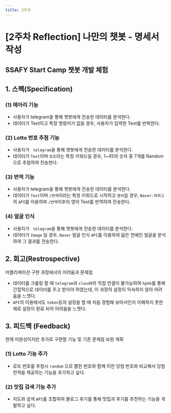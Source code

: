 ```yaml
---
title: 2주차
---
```


# [2주차 Reflection] 나만의 챗봇 - 명세서 작성

## SSAFY Start Camp 챗봇 개발 체험

## 1. 스펙(Specification)

### (1) 메아리 기능

- 사용자가 telegram을 통해 챗봇에게 전송한 데이터를 분석한다.
- 데이터가 Text이고 특정 명령어가 없을 경우, 사용자가 입력한 Text를 반복한다.



### (2) Lotto 번호 추첨 기능

- 사용자가 ` telegram`을 통해 챗봇에게 전송한 데이터를 분석한다.
- 데이터가 `Text`이며 `로또`라는 특정 키워드일 경우, 1~45의 숫자 중 7개를 Random으로 추첨하여 전송한다.



### (3) 번역 기능

- 사용자가  telegram을 통해 챗봇에게 전송한 데이터를 분석한다.
- 데이터가 `Text`이며 `/번역`이라는 특정 키워드로 시작하고 `영어`일 경우, `Naver-파파고`의 `API`를 이용하여 `/번역`이후의 영어 Text를 번역하여 전송한다.



### (4) 얼굴 인식

- 사용자가 ` telegram`을 통해 챗봇에게 전송한 데이터를 분석한다.
- 데이터가 `Image` 일 경우, `Naver` 얼굴 인식 `API`를 이용하여 닮은 연예인 얼굴을 분석하여 그 결과를 전송한다.







## 2. 회고(Restrospective)

어플리케이션 구현 과정에서의 어려움과 문제점

- 데이터를 크롤링 할 때 `telegram`과 `cloud9`의 직접 연결이 불가능하여 `hphk`를 통해 간접적으로 데이터를 주고 받아야 하였는데, 이 과정의 설정이 익숙하지 않아 어려움을 느꼇다.
- `API`의 이용에서도 `token`등의 설정을 할 때 처음 경험해 보아서인지 이해하지 못한채로 설정이 완료 되어 어려움을 느꼇다.



## 3. 피드백 (Feedback)

현재 미완성이지만 추가로 구현할 기능 및 기존 문제점 보완 계획

### (1) Lotto 기능 추가

- 로또 번호를 추첨시 `random` 으로 뽑힌 번호와 함께 이전 당첨 번호와 비교해서 당첨 전적을 제공하는 기능을 추가하고 싶다.



### (2) 맛집 검색 기능 추가

- 지도와 검색 `API`를 조합하여 블로그 후기를 통해 맛집과 후기를 추천하는 기능을 개발하고 싶다.
